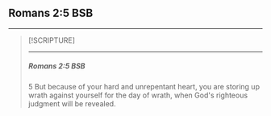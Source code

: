 ## Romans 2:5 BSB
---

> [!SCRIPTURE]  
>  
> --- 
> <h5>Romans 2:5 BSB</h5>
> 5 But because of your hard and unrepentant heart, you are storing up wrath against yourself for the day of wrath, when God's righteous judgment will be revealed.

